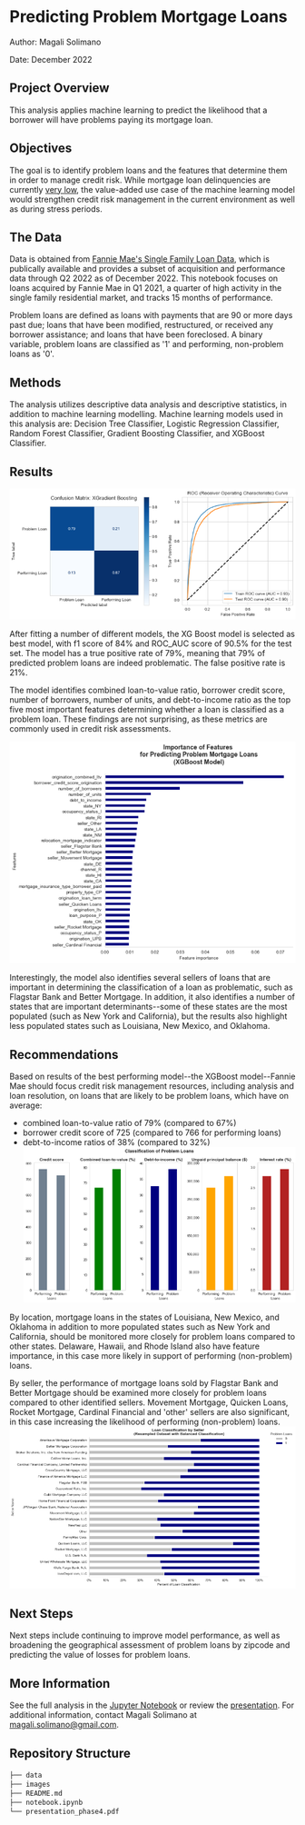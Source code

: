 # Predicting Problem Mortgage Loans

Author: Magali Solimano

Date: December 2022

## Project Overview

This analysis applies machine learning to predict the likelihood that a borrower will have problems paying its mortgage loan.

## Objectives

The goal is to identify problem loans and the features that determine them in order to manage credit risk. While mortgage loan delinquencies are currently [very low](https://www.newyorkfed.org/microeconomics/hhdc), the value-added use case of
the machine learning model would strengthen credit risk management in the current environment as well as during stress periods.

## The Data

Data is obtained from [Fannie Mae's Single Family Loan Data](https://capitalmarkets.fanniemae.com/credit-risk-transfer/single-family-credit-risk-transfer/fannie-mae-single-family-loan-performance-data), which is publically available and provides a subset of acquisition and performance data through Q2 2022 as of December 2022. This notebook focuses on loans acquired by Fannie Mae in Q1 2021, a quarter of high activity in the single family residential market, and tracks 15 months of performance.

Problem loans are defined as loans with payments that are 90 or more days past due; loans that have been modified, restructured, or received any borrower assistance; and loans that have been foreclosed. A binary variable, problem loans are classified as '1' and performing, non-problem loans as '0'.

## Methods
The analysis utilizes descriptive data analysis and descriptive statistics, in addition to machine learning modelling. Machine learning models used in this analysis are: Decision Tree Classifier, Logistic Regression Classifier, Random Forest Classifier, Gradient Boosting Classifier, and XGBoost Classifier.

## Results
![cm_auc](./images/cm_auc.png)

After fitting a number of different models, the XG Boost model is selected as best model, with f1 score of 84% and ROC_AUC score of 90.5% for the test set. The model has a true positive rate of 79%, meaning that 79% of predicted problem loans are indeed problematic. The false positive rate is 21%.

The model identifies combined loan-to-value ratio, borrower credit score, number of borrowers, number of units, and debt-to-income ratio as the top five most important features determining whether a loan is classified
as a problem loan. These findings are not surprising, as these metrics are commonly used in credit risk assessments.

![feature_importance](./images/feature_importance.png)

Interestingly, the model also identifies several sellers of loans that are important in determining the classification of a loan as problematic, such as Flagstar Bank and Better Mortgage. In addition, it also identifies a number of states that are important determinants--some of these states are the most populated (such as New York and California), but the results also highlight less populated states such as Louisiana, New Mexico, and Oklahoma.

## Recommendations
Based on results of the best performing model--the XGBoost model--Fannie Mae should focus credit risk management resources, including analysis and loan resolution, on loans that are likely to be problem loans,
which have on average:

- combined loan-to-value ratio of 79% (compared to 67%)
- borrower credit score of 725 (compared to 766 for performing loans)
- debt-to-income ratios of 38% (compared to 32%)
![classification_by_feature](./images/classification_by_feature.png)

By location, mortgage loans in the states of Louisiana, New Mexico, and Oklahoma in addition to more populated states such as New York and California, should be monitored more closely for problem loans compared to other states. Delaware, Hawaii, and Rhode Island also have feature importance, in this case more likely in support of performing (non-problem) loans.

By seller, the performance of mortgage loans sold by Flagstar Bank and Better Mortgage should be examined more closely for problem loans compared to other identified sellers. Movement Mortgage, Quicken Loans, Rocket Mortgage,
Cardinal Financial and 'other' sellers are also significant, in this case increasing the likelihood of performing (non-problem) loans.
![classification_by_seller](./images/classification_by_seller_stacked.png)

## Next Steps
Next steps include continuing to improve model performance, as well as broadening the geographical assessment of problem loans by zipcode and predicting the value of losses for problem loans.

## More Information
See the full analysis in the [Jupyter Notebook](https://github.com/magalisolimano/predicting_problem_mortgages/blob/master/notebook.ipynb) or review the [presentation](https://github.com/magalisolimano/time-series/blob/main/presentation_phase4.pdf). For additional information, contact Magali Solimano at magali.solimano@gmail.com.


## Repository Structure
```
├── data
├── images
├── README.md
├── notebook.ipynb
└── presentation_phase4.pdf
```
